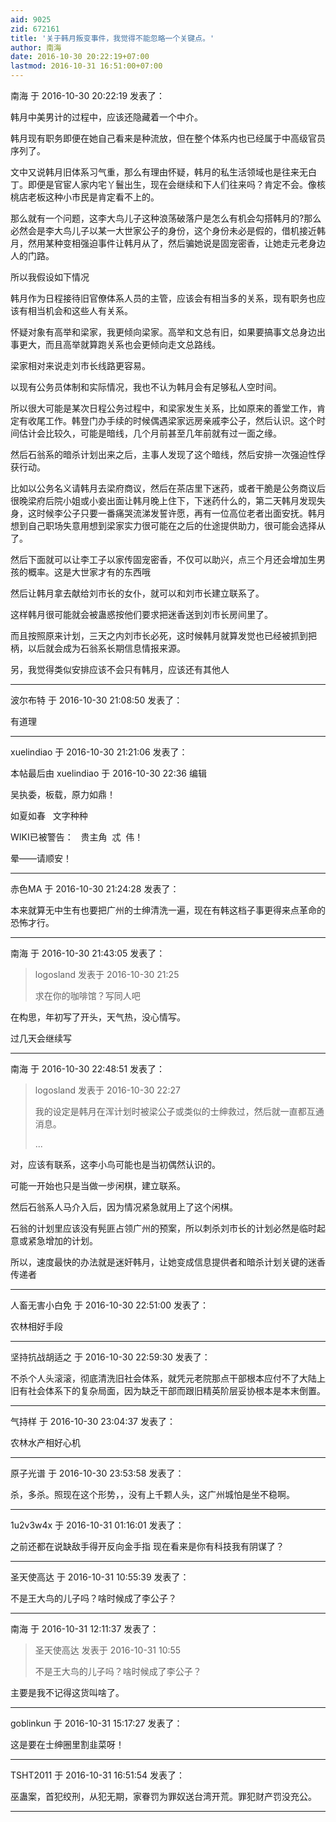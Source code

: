 ```yaml
---
aid: 9025
zid: 672161
title: '关于韩月叛变事件，我觉得不能忽略一个关键点。'
author: 南海
date: 2016-10-30 20:22:19+07:00
lastmod: 2016-10-31 16:51:00+07:00
---
```


南海 于 2016-10-30 20:22:19 发表了：

韩月中美男计的过程中，应该还隐藏着一个中介。

韩月现有职务即便在她自己看来是种流放，但在整个体系内也已经属于中高级官员序列了。

文中又说韩月旧体系习气重，那么有理由怀疑，韩月的私生活领域也是往来无白丁。即便是官宦人家内宅丫鬟出生，现在会继续和下人们往来吗？肯定不会。像核桃店老板这种小市民是肯定看不上的。

那么就有一个问题，这李大鸟儿子这种浪荡破落户是怎么有机会勾搭韩月的?那么必然会是李大鸟儿子以某一大世家公子的身份，这个身份未必是假的，借机接近韩月，然用某种变相强迫事件让韩月从了，然后骗她说是固宠密香，让她走元老身边人的门路。

所以我假设如下情况

韩月作为日程接待旧官僚体系人员的主管，应该会有相当多的关系，现有职务也应该有相当机会和这些人有关系。

怀疑对象有高举和梁家，我更倾向梁家。高举和文总有旧，如果要搞事文总身边出事更大，而且高举就算跑关系也会更倾向走文总路线。

梁家相对来说走刘市长线路更容易。

以现有公务员体制和实际情况，我也不认为韩月会有足够私人空时间。

所以很大可能是某次日程公务过程中，和梁家发生关系，比如原来的善堂工作，肯定有收尾工作。韩登门办手续的时候偶遇梁家远房亲戚李公子，然后认识。这个时间估计会比较久，可能是暗线，几个月前甚至几年前就有过一面之缘。

然后石翁系的暗杀计划出来之后，主事人发现了这个暗线，然后安排一次强迫性俘获行动。

比如以公务名义请韩月去梁府商议，然后在茶店里下迷药，或者干脆是公务商议后很晚梁府后院小姐或小妾出面让韩月晚上住下，下迷药什么的，第二天韩月发现失身，这时候李公子只要一番痛哭流涕发誓许愿，再有一位高位老者出面安抚。韩月想到自己职场失意用想到梁家实力很可能在之后的仕途提供助力，很可能会选择从了。

然后下面就可以让李工子以家传固宠密香，不仅可以助兴，点三个月还会增加生男孩的概率。这是大世家才有的东西哦

然后让韩月拿去献给刘市长的女仆，就可以和刘市长建立联系了。

这样韩月很可能就会被蛊惑按他们要求把迷香送到刘市长房间里了。

而且按照原来计划，三天之内刘市长必死，这时候韩月就算发觉也已经被抓到把柄，以后就会成为石翁系长期信息情报来源。

另，我觉得类似安排应该不会只有韩月，应该还有其他人

---------

波尔布特 于 2016-10-30 21:08:50 发表了：

有道理

---------

xuelindiao 于 2016-10-30 21:21:06 发表了：

本帖最后由 xuelindiao 于 2016-10-30 22:36 编辑 

吴执委，板载，原力如鼎！

如夏如春   文字种种

WIKI已被警告：   贵主角  忒  伟！

晕——请顺安！

---------

赤色MA 于 2016-10-30 21:24:28 发表了：

本来就算无中生有也要把广州的士绅清洗一遍，现在有韩这档子事更得来点革命的恐怖才行。

---------

南海 于 2016-10-30 21:43:05 发表了：

> logosland 发表于 2016-10-30 21:25
> 
> 求在你的咖啡馆？写同人吧



在构思，年初写了开头，天气热，没心情写。

过几天会继续写

---------

南海 于 2016-10-30 22:48:51 发表了：

> logosland 发表于 2016-10-30 22:27
> 
> 我的设定是韩月在浑计划时被梁公子或类似的士绅救过，然后就一直都互通消息。
> 
> ...



对，应该有联系，这李小鸟可能也是当初偶然认识的。

可能一开始也只是当做一步闲棋，建立联系。

然后石翁系人马介入后，因为情况紧急就用上了这个闲棋。

石翁的计划里应该没有髡匪占领广州的预案，所以刺杀刘市长的计划必然是临时起意或紧急增加的计划。

所以，速度最快的办法就是迷奸韩月，让她变成信息提供者和暗杀计划关键的迷香传递者

---------

人畜无害小白免 于 2016-10-30 22:51:00 发表了：

农林相好手段

---------

坚持抗战胡适之 于 2016-10-30 22:59:30 发表了：

不杀个人头滚滚，彻底清洗旧社会体系，就凭元老院那点干部根本应付不了大陆上旧有社会体系下的复杂局面，因为缺乏干部而跟旧精英阶层妥协根本是本末倒置。

---------

气持样 于 2016-10-30 23:04:37 发表了：

农林水产相好心机

---------

原子光谱 于 2016-10-30 23:53:58 发表了：

杀，多杀。照现在这个形势，，没有上千颗人头，这广州城怕是坐不稳啊。

---------

1u2v3w4x 于 2016-10-31 01:16:01 发表了：

之前还都在说缺敌手得开反向金手指 现在看来是你有科技我有阴谋了？

---------

圣天使高达 于 2016-10-31 10:55:39 发表了：

不是王大鸟的儿子吗？啥时候成了李公子？

---------

南海 于 2016-10-31 12:11:37 发表了：

> 圣天使高达 发表于 2016-10-31 10:55
> 
> 不是王大鸟的儿子吗？啥时候成了李公子？



主要是我不记得这货叫啥了。

---------

goblinkun 于 2016-10-31 15:17:27 发表了：

这是要在士绅圈里割韭菜呀！

---------

TSHT2011 于 2016-10-31 16:51:54 发表了：

巫蛊案，首犯绞刑，从犯无期，家眷罚为罪奴送台湾开荒。罪犯财产罚没充公。

---------

